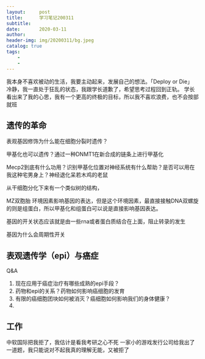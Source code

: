 ```yaml
---
layout:     post
title:      学习笔记200311
subtitle:   
date:       2020-03-11
author:     
header-img: img/20200311/bg.jpeg
catalog: true
tags:
    - 
    - 
---
```

我本身不喜欢被动的生活，我要主动起来，发展自己的想法。「Deploy or Die」
冷静，我一直处于狂乱的状态，我跟学长道歉了，希望思考过程回到正轨。
学长看出来了我的心思，我有一个更高的终极的目标，所以我不喜欢浪费，也不会按部就班
## 遗传的革命
表观基因修饰为什么能在细胞分裂时遗传？

甲基化也可以遗传？通过一种DNMT1在新合成的链条上进行甲基化

Mecp2到底有什么功用？识别甲基化位置对神经系统有什么帮助？是否可以用在我这种宅男身上？神经退化呆若木鸡的老鼠

从干细胞分化下来有一个类似树的结构，

MZ双胞胎
环境因素影响基因的表达，但是这个环境因素，最直接接触DNA双螺旋的则是组蛋白，所以甲基化和组蛋白可以说是直接影响基因表达。

基因的开关状态应该就是由一些rna或者蛋白质结合在上面，阻止转录的发生

基因为什么会周期性开关

## 表观遗传学（epi）与癌症
Q&A
1. 现在应用于癌症治疗有哪些成熟的epi手段？
2. 药物和epi的关系？药物如何影响癌细胞的发育
3. 有限的癌细胞团块如何被消灭？癌细胞如何影响我们的身体健康？
4. 

## 工作
中软国际把我拒了，我估计是看我考研之心不死
一家小的游戏发行公司给我出了一道题，我只能说对不起我真的理解无能，又被拒了


